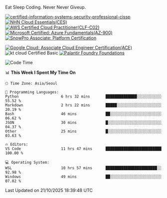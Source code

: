 Eat Sleep Coding.
Never Never Giveup.

[![certified-information-systems-security-professional-cissp](https://github.com/user-attachments/assets/d259884f-7f9a-4d80-a663-6968ead7464a)](https://www.credly.com/badges/f394a010-85a0-450b-9136-8043af01d71c/public_url)
[![NHN Cloud Essentials(CES)](https://github.com/user-attachments/assets/f405dcae-c923-424d-927f-e993bac10fa9)](https://www.nhncloud.com/kr/edu/certification/search)
[![AWS Certified Cloud Practitioner(CLF-C02)](https://github.com/user-attachments/assets/5199a6f5-42d5-4e70-b493-16c3fd42e691)](https://www.credly.com/badges/235e2b66-a782-4a21-ac77-ac4e42037113)
[![Microsoft Certified: Azure Fundamentals(AZ-900)](https://github.com/user-attachments/assets/7eb23f86-6311-42f9-83ab-166a25656710)](https://learn.microsoft.com/en-us/users/tiaz0128/credentials/ca6706271c8233ef)
[![SnowPro Associate: Platform Certification](https://github.com/user-attachments/assets/6b0ae8e7-175e-4b7d-917f-b7b2c6d67ef5)](https://achieve.snowflake.com/f4439c87-fed8-4ba2-a93c-291bdd46e434)

[![Google Cloud: Associate Cloud Engineer Certification(ACE)](https://github.com/user-attachments/assets/cfd997df-d382-484c-8760-6fa93a7d1d1f)](https://www.credly.com/earner/earned/share/1a52c593-93e4-470f-93ed-53d57051b28e)
![kt cloud Certified Basic](https://github.com/user-attachments/assets/3667eac4-3c22-4809-a869-f53a58ac35a7)
[![Palantir Foundry Foundations](https://github.com/user-attachments/assets/0c158db8-37c9-49dc-8243-caecba6d0163)](https://verify.skilljar.com/c/gqzrmw3x4y7i)


<!--START_SECTION:waka-->
![Code Time](http://img.shields.io/badge/Code%20Time-4%2C466%20hrs%2044%20mins-blue)

📊 **This Week I Spent My Time On** 

```text
🕑︎ Time Zone: Asia/Seoul

💬 Programming Languages: 
Python                   6 hrs 32 mins       ██████████████░░░░░░░░░░░   55.52 % 
Markdown                 2 hrs 22 mins       █████░░░░░░░░░░░░░░░░░░░░   20.19 % 
Bash                     46 mins             ██░░░░░░░░░░░░░░░░░░░░░░░   06.62 % 
JSON                     30 mins             █░░░░░░░░░░░░░░░░░░░░░░░░   04.37 % 
Other                    25 mins             █░░░░░░░░░░░░░░░░░░░░░░░░   03.63 % 

🔥 Editors: 
VS Code                  11 hrs 47 mins      █████████████████████████   100.00 % 

💻 Operating System: 
WSL                      10 hrs 57 mins      ███████████████████████░░   92.98 % 
Windows                  49 mins             ██░░░░░░░░░░░░░░░░░░░░░░░   07.02 % 
```


 Last Updated on 21/10/2025 18:39:48 UTC
<!--END_SECTION:waka-->
